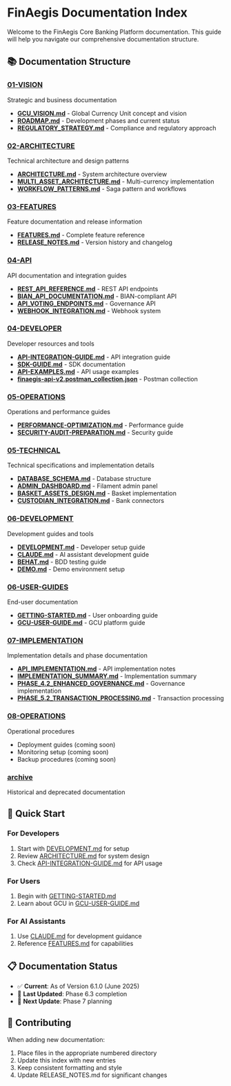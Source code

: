 # FinAegis Documentation Index

Welcome to the FinAegis Core Banking Platform documentation. This guide will help you navigate our comprehensive documentation structure.

## 📚 Documentation Structure

### [01-VISION](01-VISION/)
Strategic and business documentation
- **[GCU_VISION.md](01-VISION/GCU_VISION.md)** - Global Currency Unit concept and vision
- **[ROADMAP.md](01-VISION/ROADMAP.md)** - Development phases and current status
- **[REGULATORY_STRATEGY.md](01-VISION/REGULATORY_STRATEGY.md)** - Compliance and regulatory approach

### [02-ARCHITECTURE](02-ARCHITECTURE/)
Technical architecture and design patterns
- **[ARCHITECTURE.md](02-ARCHITECTURE/ARCHITECTURE.md)** - System architecture overview
- **[MULTI_ASSET_ARCHITECTURE.md](02-ARCHITECTURE/MULTI_ASSET_ARCHITECTURE.md)** - Multi-currency implementation
- **[WORKFLOW_PATTERNS.md](02-ARCHITECTURE/WORKFLOW_PATTERNS.md)** - Saga pattern and workflows

### [03-FEATURES](03-FEATURES/)
Feature documentation and release information
- **[FEATURES.md](03-FEATURES/FEATURES.md)** - Complete feature reference
- **[RELEASE_NOTES.md](03-FEATURES/RELEASE_NOTES.md)** - Version history and changelog

### [04-API](04-API/)
API documentation and integration guides
- **[REST_API_REFERENCE.md](04-API/REST_API_REFERENCE.md)** - REST API endpoints
- **[BIAN_API_DOCUMENTATION.md](04-API/BIAN_API_DOCUMENTATION.md)** - BIAN-compliant API
- **[API_VOTING_ENDPOINTS.md](04-API/API_VOTING_ENDPOINTS.md)** - Governance API
- **[WEBHOOK_INTEGRATION.md](04-API/WEBHOOK_INTEGRATION.md)** - Webhook system

### [04-DEVELOPER](04-DEVELOPER/)
Developer resources and tools
- **[API-INTEGRATION-GUIDE.md](04-DEVELOPER/API-INTEGRATION-GUIDE.md)** - API integration guide
- **[SDK-GUIDE.md](04-DEVELOPER/SDK-GUIDE.md)** - SDK documentation
- **[API-EXAMPLES.md](04-DEVELOPER/API-EXAMPLES.md)** - API usage examples
- **[finaegis-api-v2.postman_collection.json](04-DEVELOPER/finaegis-api-v2.postman_collection.json)** - Postman collection

### [05-OPERATIONS](05-OPERATIONS/)
Operations and performance guides
- **[PERFORMANCE-OPTIMIZATION.md](05-OPERATIONS/PERFORMANCE-OPTIMIZATION.md)** - Performance guide
- **[SECURITY-AUDIT-PREPARATION.md](05-OPERATIONS/SECURITY-AUDIT-PREPARATION.md)** - Security guide

### [05-TECHNICAL](05-TECHNICAL/)
Technical specifications and implementation details
- **[DATABASE_SCHEMA.md](05-TECHNICAL/DATABASE_SCHEMA.md)** - Database structure
- **[ADMIN_DASHBOARD.md](05-TECHNICAL/ADMIN_DASHBOARD.md)** - Filament admin panel
- **[BASKET_ASSETS_DESIGN.md](05-TECHNICAL/BASKET_ASSETS_DESIGN.md)** - Basket implementation
- **[CUSTODIAN_INTEGRATION.md](05-TECHNICAL/CUSTODIAN_INTEGRATION.md)** - Bank connectors

### [06-DEVELOPMENT](06-DEVELOPMENT/)
Development guides and tools
- **[DEVELOPMENT.md](06-DEVELOPMENT/DEVELOPMENT.md)** - Developer setup guide
- **[CLAUDE.md](06-DEVELOPMENT/CLAUDE.md)** - AI assistant development guide
- **[BEHAT.md](06-DEVELOPMENT/BEHAT.md)** - BDD testing guide
- **[DEMO.md](06-DEVELOPMENT/DEMO.md)** - Demo environment setup

### [06-USER-GUIDES](06-USER-GUIDES/)
End-user documentation
- **[GETTING-STARTED.md](06-USER-GUIDES/GETTING-STARTED.md)** - User onboarding guide
- **[GCU-USER-GUIDE.md](06-USER-GUIDES/GCU-USER-GUIDE.md)** - GCU platform guide

### [07-IMPLEMENTATION](07-IMPLEMENTATION/)
Implementation details and phase documentation
- **[API_IMPLEMENTATION.md](07-IMPLEMENTATION/API_IMPLEMENTATION.md)** - API implementation notes
- **[IMPLEMENTATION_SUMMARY.md](07-IMPLEMENTATION/IMPLEMENTATION_SUMMARY.md)** - Implementation summary
- **[PHASE_4.2_ENHANCED_GOVERNANCE.md](07-IMPLEMENTATION/PHASE_4.2_ENHANCED_GOVERNANCE.md)** - Governance implementation
- **[PHASE_5.2_TRANSACTION_PROCESSING.md](07-IMPLEMENTATION/PHASE_5.2_TRANSACTION_PROCESSING.md)** - Transaction processing

### [08-OPERATIONS](08-OPERATIONS/)
Operational procedures
- Deployment guides (coming soon)
- Monitoring setup (coming soon)
- Backup procedures (coming soon)

### [archive](archive/)
Historical and deprecated documentation

## 🚀 Quick Start

### For Developers
1. Start with [DEVELOPMENT.md](06-DEVELOPMENT/DEVELOPMENT.md) for setup
2. Review [ARCHITECTURE.md](02-ARCHITECTURE/ARCHITECTURE.md) for system design
3. Check [API-INTEGRATION-GUIDE.md](04-DEVELOPER/API-INTEGRATION-GUIDE.md) for API usage

### For Users
1. Begin with [GETTING-STARTED.md](06-USER-GUIDES/GETTING-STARTED.md)
2. Learn about GCU in [GCU-USER-GUIDE.md](06-USER-GUIDES/GCU-USER-GUIDE.md)

### For AI Assistants
1. Use [CLAUDE.md](06-DEVELOPMENT/CLAUDE.md) for development guidance
2. Reference [FEATURES.md](03-FEATURES/FEATURES.md) for capabilities

## 📋 Documentation Status

- ✅ **Current**: As of Version 6.1.0 (June 2025)
- 📝 **Last Updated**: Phase 6.3 completion
- 🔄 **Next Update**: Phase 7 planning

## 🤝 Contributing

When adding new documentation:
1. Place files in the appropriate numbered directory
2. Update this index with new entries
3. Keep consistent formatting and style
4. Update RELEASE_NOTES.md for significant changes